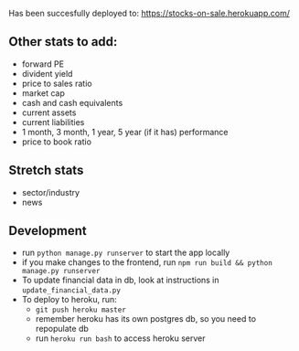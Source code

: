 Has been succesfully deployed to: https://stocks-on-sale.herokuapp.com/

## Other stats to add:
 - forward PE
 - divident yield
 - price to sales ratio
 - market cap
 - cash and cash equivalents
 - current assets
 - current liabilities
 - 1 month, 3 month, 1 year, 5 year (if it has) performance
 - price to book ratio

## Stretch stats
 - sector/industry
 - news
 
## Development
 - run `python manage.py runserver` to start the app locally
 - if you make changes to the frontend, run `npm run build && python manage.py runserver`
 - To update financial data in db, look at instructions in `update_financial_data.py`
 - To deploy to heroku, run: 
    - `git push heroku master`
    - remember heroku has its own postgres db, so you need to repopulate db
    - run `heroku run bash` to access heroku server
